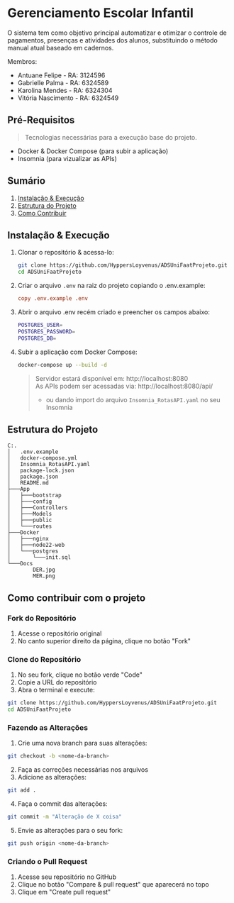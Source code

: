 # Gerenciamento Escolar Infantil

O sistema tem como objetivo principal automatizar e otimizar o controle de pagamentos, presenças e atividades dos alunos, substituindo o método manual atual baseado em cadernos.

Membros:
- Antuane Felipe - RA: 3124596
- Gabrielle Palma - RA: 6324589
- Karolina Mendes - RA: 6324304
- Vitória Nascimento - RA: 6324549

## Pré-Requisitos
> Tecnologias necessárias para a execução base do projeto.

* Docker & Docker Compose (para subir a aplicação)
* Insomnia (para vizualizar as APIs)

## Sumário

1. [Instalação & Execução](#instalacao-execucao)
2. [Estrutura do Projeto](#estrutura-projeto)
3. [Como Contribuir](#contribuir)


## Instalação & Execução <a name="instalacao-execucao"></a>
1. Clonar o repositório & acessa-lo:
    
    ```sh
    git clone https://github.com/HyppersLoyvenus/ADSUniFaatProjeto.git
    cd ADSUniFaatProjeto
    ```

2. Criar o arquivo `.env` na raiz do projeto copiando o .env.example:

   ```ini
   copy .env.example .env
   ```

3. Abrir o arquivo .env recém criado e preencher os campos abaixo:

    ```sh
    POSTGRES_USER=
    POSTGRES_PASSWORD=
    POSTGRES_DB=
    ```

4. Subir a aplicação com Docker Compose:

   ```sh
   docker-compose up --build -d
   ```
   > Servidor estará disponível em: http://localhost:8080 \
   > As APIs podem ser acessadas via: http://localhost:8080/api/<nome-da-rota>
   > - ou dando import do arquivo ```Insomnia_RotasAPI.yaml``` no seu Insomnia 

## Estrutura do Projeto <a name="estrutura-projeto"></a>

```
C:.
│   .env.example
│   docker-compose.yml
│   Insomnia_RotasAPI.yaml
│   package-lock.json
│   package.json
│   README.md
├───App
│   ├───bootstrap
│   ├───config
│   ├───Controllers
│   ├───Models
│   ├───public
│   └───routes
├───Docker
│   ├───nginx
│   ├───node22-web
│   └───postgres
│       └───init.sql
└───Docs
        DER.jpg
        MER.png
```

## Como contribuir com o projeto <a name="contribuir"></a>

### Fork do Repositório

1. Acesse o repositório original
2. No canto superior direito da página, clique no botão "Fork"

### Clone do Repositório

1. No seu fork, clique no botão verde "Code"
2. Copie a URL do repositório
3. Abra o terminal e execute:
```sh
git clone https://github.com/HyppersLoyvenus/ADSUniFaatProjeto.git
cd ADSUniFaatProjeto
```

### Fazendo as Alterações

1. Crie uma nova branch para suas alterações:
```sh
git checkout -b <nome-da-branch>
```
2. Faça as correções necessárias nos arquivos
3. Adicione as alterações:
```sh
git add .
```
4. Faça o commit das alterações:
```sh
git commit -m "Alteração de X coisa"
```
5. Envie as alterações para o seu fork:
```sh
git push origin <nome-da-branch>
```

### Criando o Pull Request

1. Acesse seu repositório no GitHub
2. Clique no botão "Compare & pull request" que aparecerá no topo
3. Clique em "Create pull request"
